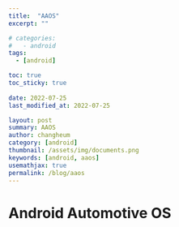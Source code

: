 ```yaml
---
title:  "AAOS"
excerpt: ""

# categories:
#   - android
tags:
  - [android]

toc: true
toc_sticky: true
 
date: 2022-07-25
last_modified_at: 2022-07-25

layout: post
summary: AAOS
author: changheum
category: [android]
thumbnail: /assets/img/documents.png
keywords: [android, aaos]
usemathjax: true
permalink: /blog/aaos
---
```


# Android Automotive OS
